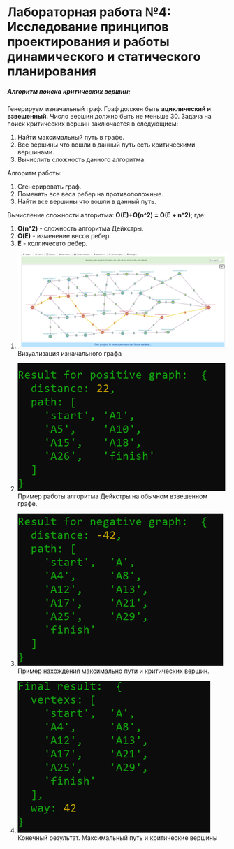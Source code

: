 # Лабораторная работа №4: Исследование принципов проектирования и работы динамического и статического планирования

##### Алгоритм поиска критических вершин:
Генерируем изначальный граф. Граф должен быть **ациклический и взвешенный**. Число вершин должно быть не меньше 30. Задача на поиск критических вершин заключается в следующием:
1. Найти максимальный путь в графе.
2. Все вершины что вошли в данный путь есть критическими вершинами.
3. Вычислить сложность данного алгоритма.

Алгоритм работы: 
1. Сгенерировать граф.
2. Поменять все веса ребер на противоположные.
3. Найти все вершины что вошли в данный путь.

Вычисление сложности алгоритма:  **O(E)+O(n^2) = O(E + n^2)**;
где:
1. **O(n^2)** - сложность алгоритма Дейкстры.
2. **O(E)** - изменение весов ребер.
3. **Е** - колличесвто ребер.

1) ![Визуализация изначального графа](Images/graph.png)
Визуализация изначального графа

1) ![Пример работы алгоритма Дейкстры на обычном взвешенном графе](Images/1.png)
Пример работы алгоритма Дейкстры на обычном взвешенном графе.

2) ![Пример нахождения максимально пути и критических вершин](Images/2.png)
Пример нахождения максимально пути и критических вершин.

3) ![Конечный результат. Максимальный путь и критические вершины](Images/3.png)
Конечный результат. Максимальный путь и критические вершины
